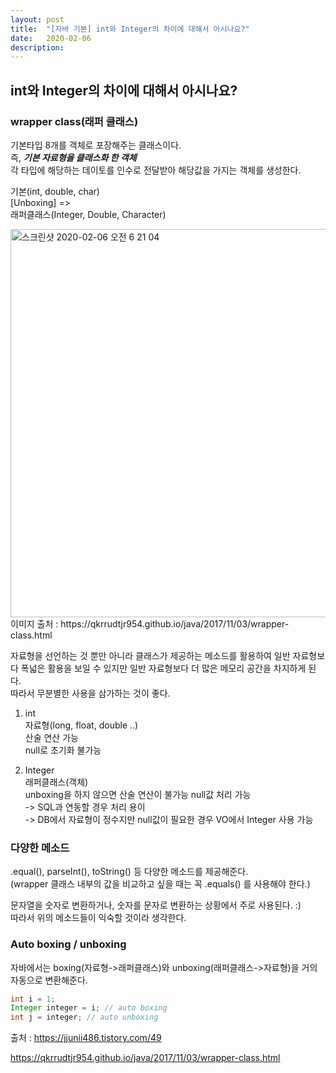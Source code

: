 ```yaml
---
layout: post
title:  "[자바 기본] int와 Integer의 차이에 대해서 아시나요?"
date:   2020-02-06
description: 
---
```


## int와 Integer의 차이에 대해서 아시나요?

### wrapper class(래퍼 클래스) 
기본타입 8개를 객체로 포장해주는 클래스이다.  
즉, ***기본 자료형을 클래스화 한 객체***  
각 타입에 해당하는 데이토를 인수로 전달받아 해당값을 가지는 객체를 생성한다.  

기본(int, double, char)  
[Unboxing] =>  
래퍼클래스(Integer, Double, Character) 

<img width="621" alt="스크린샷 2020-02-06 오전 6 21 04" src="https://user-images.githubusercontent.com/17976251/73884343-05129c00-48a9-11ea-8240-97427c096b0d.png">
이미지 출처 : https://qkrrudtjr954.github.io/java/2017/11/03/wrapper-class.html  

자료형을 선언하는 것 뿐만 아니라 클래스가 제공하는 메소드를 활용하여 일반 자료형보다 폭넓은 활용을 보일 수 있지만 일반 자료형보다 더 많은 메모리 공간을 차지하게 된다.  
따라서 무분별한 사용을 삼가하는 것이 좋다.  
  
1) int  
자료형(long, float, double ..)  
산술 연산 가능  
null로 초기화 불가능  

2) Integer  
래퍼클래스(객체)  
unboxing을 하지 않으면 산술 연산이 불가능
null값 처리 가능  
-> SQL과 연동할 경우 처리 용이  
-> DB에서 자료형이 정수지만 null값이 필요한 경우 VO에서 Integer 사용 가능  

### 다양한 메소드
.equal(), parseInt(), toString() 등 다양한 메소드를 제공해준다.  
(wrapper 클래스 내부의 값을 비교하고 싶을 때는 꼭 .equals() 를 사용해야 한다.)  

문자열을 숫자로 변환하거나, 숫자를 문자로 변환하는 상황에서 주로 사용된다. :)  
따라서 위의 메소드들이 익숙할 것이라 생각한다.  

  
### Auto boxing / unboxing  

자바에서는 boxing(자료형->래퍼클래스)와 unboxing(래퍼클래스->자료형)을 거의 자동으로 변환해준다.  

~~~ java
int i = 1;
Integer integer = i; // auto boxing
int j = integer; // auto unboxing
~~~



출처 : https://jjunii486.tistory.com/49  

https://qkrrudtjr954.github.io/java/2017/11/03/wrapper-class.html  
